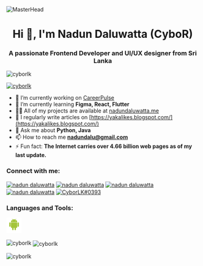 ![MasterHead](https://cdn.dribbble.com/users/1235346/screenshots/3252385/job.gif)

<h1 align="center">Hi 👋, I'm Nadun Daluwatta (CyboR)</h1>
<h3 align="center">A passionate Frontend Developer and UI/UX designer from Sri Lanka</h3>

<p align="left"> <img src="https://komarev.com/ghpvc/?username=cyborlk&label=Profile%20views&color=0e75b6&style=flat" alt="cyborlk" /> </p>

<p align="left"> <a href="https://github.com/ryo-ma/github-profile-trophy"><img src="https://github-profile-trophy.vercel.app/?username=cyborlk" alt="cyborlk" /></a> </p>

- 🔭 I’m currently working on [CareerPulse](https://github.com/CyborLK/Project-CareerPulse)
- 🌱 I’m currently learning **Figma, React, Flutter**
- 👨‍💻 All of my projects are available at [nadundaluwatta.me](https://nadundaluwatta.me)
- 📝 I regularly write articles on [https://yakalikes.blogspot.com/](https://yakalikes.blogspot.com/)
- 💬 Ask me about **Python, Java**
- 📫 How to reach me **nadundalu@gmail.com**
- ⚡ Fun fact: **The Internet carries over 4.66 billion web pages as of my last update.**

<h3 align="left">Connect with me:</h3>
<p align="left">
<a href="https://twitter.com/nadun_daluwatta" target="blank"><img align="center" src="https://raw.githubusercontent.com/rahuldkjain/github-profile-readme-generator/master/src/images/icons/Social/twitter.svg" alt="nadun daluwatta" height="30" width="40" /></a>
<a href="https://linkedin.com/in/nadun-daluwatta" target="blank"><img align="center" src="https://raw.githubusercontent.com/rahuldkjain/github-profile-readme-generator/master/src/images/icons/Social/linked-in-alt.svg" alt="nadun daluwatta" height="30" width="40" /></a>
<a href="https://fb.com/nadun.daluwatta" target="blank"><img align="center" src="https://raw.githubusercontent.com/rahuldkjain/github-profile-readme-generator/master/src/images/icons/Social/facebook.svg" alt="nadun daluwatta" height="30" width="40" /></a>
<a href="https://www.youtube.com/c/nadundaluwatta" target="blank"><img align="center" src="https://raw.githubusercontent.com/rahuldkjain/github-profile-readme-generator/master/src/images/icons/Social/youtube.svg" alt="nadun daluwatta" height="30" width="40" /></a>
<a href="https://discord.gg/CyborLK#0393" target="blank"><img align="center" src="https://raw.githubusercontent.com/rahuldkjain/github-profile-readme-generator/master/src/images/icons/Social/discord.svg" alt="CyborLK#0393" height="30" width="40" /></a>
</p>

<h3 align="left">Languages and Tools:</h3>
<p align="left"> 
<!-- Icons for languages and tools -->
<a href="https://developer.android.com" target="_blank" rel="noreferrer"> <img src="https://raw.githubusercontent.com/devicons/devicon/master/icons/android/android-original-wordmark.svg" alt="android" width="40" height="40"/> </a> 
<!-- Additional icons here -->
</p>

<p><img align="left" src="https://github-readme-stats.vercel.app/api/top-langs?username=cyborlk&show_icons=true&locale=en&layout=compact" alt="cyborlk" /></p>

<p>&nbsp;<img align="center" src="https://github-readme-stats.vercel.app/api?username=cyborlk&show_icons=true&locale=en" alt="cyborlk" /></p>

<p><img align="center" src="https://github-readme-streak-stats.herokuapp.com/?user=cyborlk&" alt="cyborlk" /></p>

